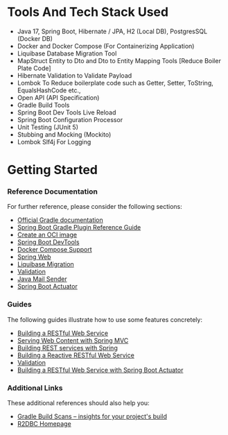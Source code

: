 # Tools And Tech Stack Used
* Java 17, Spring Boot, Hibernate / JPA, H2 (Local DB), PostgresSQL (Docker DB)
* Docker and Docker Compose (For Containerizing Application)
* Liquibase Database Migration Tool
* MapStruct Entity to Dto and Dto to Entity Mapping Tools [Reduce Boiler Plate Code]
* Hibernate Validation to Validate Payload 
* Lombok To Reduce boilerplate code such as Getter, Setter, ToString, EqualsHashCode etc.,
* Open API (API Specification)
* Gradle Build Tools
* Spring Boot Dev Tools Live Reload
* Spring Boot Configuration Processor
* Unit Testing (JUnit 5)
* Stubbing and Mocking (Mockito)
* Lombok Slf4j For Logging

# Getting Started

### Reference Documentation
For further reference, please consider the following sections:

* [Official Gradle documentation](https://docs.gradle.org)
* [Spring Boot Gradle Plugin Reference Guide](https://docs.spring.io/spring-boot/docs/3.2.2/gradle-plugin/reference/html/)
* [Create an OCI image](https://docs.spring.io/spring-boot/docs/3.2.2/gradle-plugin/reference/html/#build-image)
* [Spring Boot DevTools](https://docs.spring.io/spring-boot/docs/3.2.2/reference/htmlsingle/index.html#using.devtools)
* [Docker Compose Support](https://docs.spring.io/spring-boot/docs/3.2.2/reference/htmlsingle/index.html#features.docker-compose)
* [Spring Web](https://docs.spring.io/spring-boot/docs/3.2.2/reference/htmlsingle/index.html#web)
* [Liquibase Migration](https://docs.spring.io/spring-boot/docs/3.2.2/reference/htmlsingle/index.html#howto.data-initialization.migration-tool.liquibase)
* [Validation](https://docs.spring.io/spring-boot/docs/3.2.2/reference/htmlsingle/index.html#io.validation)
* [Java Mail Sender](https://docs.spring.io/spring-boot/docs/3.2.2/reference/htmlsingle/index.html#io.email)
* [Spring Boot Actuator](https://docs.spring.io/spring-boot/docs/3.2.2/reference/htmlsingle/index.html#actuator)

### Guides
The following guides illustrate how to use some features concretely:

* [Building a RESTful Web Service](https://spring.io/guides/gs/rest-service/)
* [Serving Web Content with Spring MVC](https://spring.io/guides/gs/serving-web-content/)
* [Building REST services with Spring](https://spring.io/guides/tutorials/rest/)
* [Building a Reactive RESTful Web Service](https://spring.io/guides/gs/reactive-rest-service/)
* [Validation](https://spring.io/guides/gs/validating-form-input/)
* [Building a RESTful Web Service with Spring Boot Actuator](https://spring.io/guides/gs/actuator-service/)

### Additional Links
These additional references should also help you:

* [Gradle Build Scans – insights for your project's build](https://scans.gradle.com#gradle)
* [R2DBC Homepage](https://r2dbc.io)



